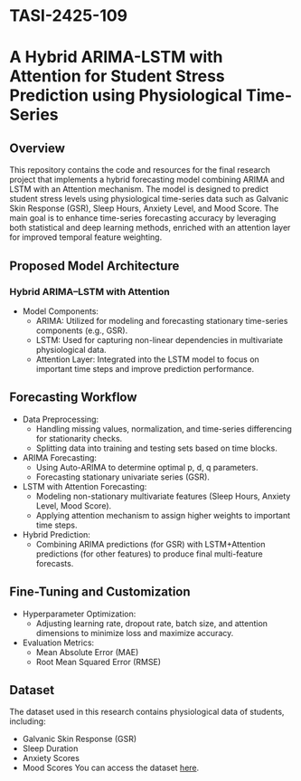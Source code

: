 # TASI-2425-109

# A Hybrid ARIMA-LSTM with Attention for Student Stress Prediction using Physiological Time-Series

## Overview

This repository contains the code and resources for the final research project that implements a hybrid forecasting model combining ARIMA and LSTM with an Attention mechanism. The model is designed to predict student stress levels using physiological time-series data such as Galvanic Skin Response (GSR), Sleep Hours, Anxiety Level, and Mood Score. The main goal is to enhance time-series forecasting accuracy by leveraging both statistical and deep learning methods, enriched with an attention layer for improved temporal feature weighting.

## Proposed Model Architecture
### Hybrid ARIMA–LSTM with Attention
* Model Components:
  - ARIMA: Utilized for modeling and forecasting stationary time-series components (e.g., GSR).
  - LSTM: Used for capturing non-linear dependencies in multivariate physiological data.
  - Attention Layer: Integrated into the LSTM model to focus on important time steps and improve prediction performance.

## Forecasting Workflow
* Data Preprocessing:
  - Handling missing values, normalization, and time-series differencing for stationarity checks.
  - Splitting data into training and testing sets based on time blocks.
* ARIMA Forecasting:
  - Using Auto-ARIMA to determine optimal p, d, q parameters.
  - Forecasting stationary univariate series (GSR).
* LSTM with Attention Forecasting:
  - Modeling non-stationary multivariate features (Sleep Hours, Anxiety Level, Mood Score).
  - Applying attention mechanism to assign higher weights to important time steps.
* Hybrid Prediction:
  - Combining ARIMA predictions (for GSR) with LSTM+Attention predictions (for other features) to produce final multi-feature forecasts.

## Fine-Tuning and Customization
* Hyperparameter Optimization:
  - Adjusting learning rate, dropout rate, batch size, and attention dimensions to minimize loss and maximize accuracy.
* Evaluation Metrics:
  - Mean Absolute Error (MAE)
  - Root Mean Squared Error (RMSE)
    
## Dataset
The dataset used in this research contains physiological data of students, including:
* Galvanic Skin Response (GSR)
* Sleep Duration
* Anxiety Scores
* Mood Scores
You can access the dataset [here](https://www.kaggle.com/datasets/ziya07/student-health-and-attendance-data/data).

